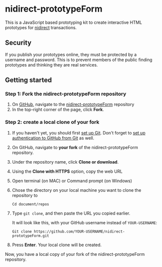 # nidirect-prototypeForm
This is a JavaScript based prototyping kit to create interactive HTML prototypes for [nidirect](https://www.nidirect.gov.uk/) transactions. 
## Security
If you publish your prototypes online, they must be protected by a username and password. This is to prevent members of the public finding prototypes and thinking they are real services.
## Getting started
### Step 1: Fork the nidirect-prototypeForm repository
1.	On [GitHub]( https://github.com/), navigate to the [nidirect-prototypeForm]( https://github.com/DavidMcClelland-uxm/nidirect-prototypeForm) repository
2.	In the top-right corner of the page, click **Fork**.

### Step 2: create a local clone of your fork
1.	If you haven't yet, you should first [set up Git]( https://help.github.com/en/github/getting-started-with-github/set-up-git). Don't forget to [set up authentication to GitHub from Git]( https://help.github.com/en/articles/set-up-git#next-steps-authenticating-with-github-from-git) as well.

2.	On GitHub, navigate to **your fork** of the nidirect-prototypeForm repository. 

3.	Under the repository name, click **Clone or download**.

4.	Using the **Clone with HTTPS** option, copy the web URL

5.	Open terminal (on MAC) or Command prompt (on Windows)

6.	Chose the directory on your local machine you want to clone the repository to

    ```Cd document/repos```
    
7.	Type `git clone`, and then paste the URL you copied earlier.

    It will look like this, with your GitHub username instead of `YOUR-USERNAME`:

    ```Git clone https://github.com/YOUR-USERNAME/nidirect-prototypeForm.git```

8.	Press **Enter**. Your local clone will be created.

Now, you have a local copy of your fork of the nidirect-prototypeForm repository.

